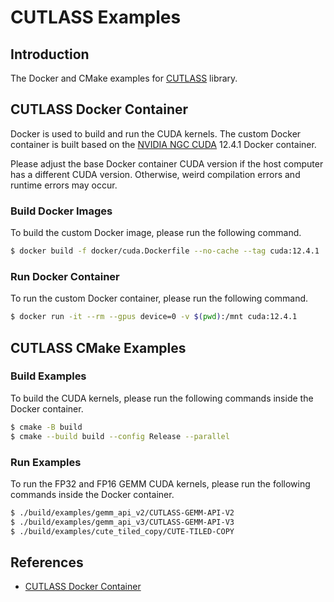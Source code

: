 # CUTLASS Examples

## Introduction

The Docker and CMake examples for [CUTLASS](https://github.com/NVIDIA/cutlass) library.

## CUTLASS Docker Container

Docker is used to build and run the CUDA kernels. The custom Docker container is built based on the [NVIDIA NGC CUDA](https://catalog.ngc.nvidia.com/orgs/nvidia/containers/cuda) 12.4.1 Docker container.

Please adjust the base Docker container CUDA version if the host computer has a different CUDA version. Otherwise, weird compilation errors and runtime errors may occur.

### Build Docker Images

To build the custom Docker image, please run the following command.

```bash
$ docker build -f docker/cuda.Dockerfile --no-cache --tag cuda:12.4.1 .
```

### Run Docker Container

To run the custom Docker container, please run the following command.

```bash
$ docker run -it --rm --gpus device=0 -v $(pwd):/mnt cuda:12.4.1
```

## CUTLASS CMake Examples

### Build Examples

To build the CUDA kernels, please run the following commands inside the Docker container.

```bash
$ cmake -B build
$ cmake --build build --config Release --parallel
```

### Run Examples

To run the FP32 and FP16 GEMM CUDA kernels, please run the following commands inside the Docker container.

```bash
$ ./build/examples/gemm_api_v2/CUTLASS-GEMM-API-V2
$ ./build/examples/gemm_api_v3/CUTLASS-GEMM-API-V3
$ ./build/examples/cute_tiled_copy/CUTE-TILED-COPY
```

## References

- [CUTLASS Docker Container](https://leimao.github.io/blog/CUTLASS-Docker/)
